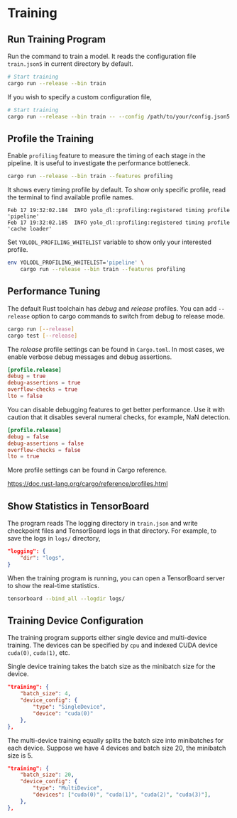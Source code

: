 # Training

## Run Training Program

Run the command to train a model. It reads the configuration file `train.json5` in current directory by default.

```sh
# Start training
cargo run --release --bin train
```

If you wish to specify a custom configuration file,


```sh
# Start training
cargo run --release --bin train -- --config /path/to/your/config.json5
```

## Profile the Training

Enable `profiling` feature to  measure the timing of each stage in the pipeline. It is useful to investigate the performance bottleneck.

```sh
cargo run --release --bin train --features profiling
```

It shows every timing profile by default. To show only specific profile, read the terminal to find available profile names.

```
Feb 17 19:32:02.184  INFO yolo_dl::profiling:registered timing profile 'pipeline'
Feb 17 19:32:02.185  INFO yolo_dl::profiling:registered timing profile 'cache loader'
```

Set `YOLODL_PROFILING_WHITELIST` variable to show only your interested profile.

```sh
env YOLODL_PROFILING_WHITELIST='pipeline' \
    cargo run --release --bin train --features profiling
```

## Performance Tuning

The default Rust toolchain has _debug_ and _release_ profiles. You can add `--release` option to cargo commands to switch from debug to release mode.

```sh
cargo run [--release]
cargo test [--release]
```

The _release_ profile settings can be found in `Cargo.toml`. In most cases, we enable verbose debug messages and debug assertions.

```toml
[profile.release]
debug = true
debug-assertions = true
overflow-checks = true
lto = false
```

You can disable debugging features to get better performance. Use it with caution that it disables several numeral checks, for example, NaN detection.

```toml
[profile.release]
debug = false
debug-assertions = false
overflow-checks = false
lto = true
```

More profile settings can be found in Cargo reference.

https://doc.rust-lang.org/cargo/reference/profiles.html

## Show Statistics in TensorBoard

The program reads The logging directory in `train.json` and write checkpoint files and TensorBoard logs in that directory. For example, to save the logs in `logs/` directory,

```json
"logging": {
    "dir": "logs",
}

```

When the training program is running, you can open a TensorBoard server to show the real-time statistics.

```sh
tensorboard --bind_all --logdir logs/
```

## Training Device Configuration

The training program supports either single device and multi-device training. The devices can be specified by `cpu` and indexed CUDA device `cuda(0)`, `cuda(1)`, etc.

Single device training takes the batch size as the minibatch size for the device.

```json
"training": {
    "batch_size": 4,
    "device_config": {
        "type": "SingleDevice",
        "device": "cuda(0)"
    },
},
```

The multi-device training equally splits the batch size into minibatches for each device. Suppose we have 4 devices and batch size 20, the minibatch size is 5.

```json
"training": {
    "batch_size": 20,
    "device_config": {
        "type": "MultiDevice",
        "devices": ["cuda(0)", "cuda(1)", "cuda(2)", "cuda(3)"],
    },
},
```
